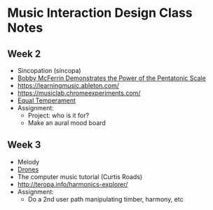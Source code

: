 # Music Interaction Design Class Notes

## Week 2
* Sincopation (síncopa)
* [Bobby McFerrin Demonstrates the Power of the Pentatonic Scale](https://www.youtube.com/watch?v=ne6tB2KiZuk)
* https://learningmusic.ableton.com/
* https://musiclab.chromeexperiments.com/
* [Equal Temperament](https://en.wikipedia.org/wiki/Equal_temperament)
* Assignment:
  * Project: who is it for?
  * Make an aural mood board

## Week 3
* Melody
* [Drones](https://en.wikipedia.org/wiki/Drone_(music))
* The computer music tutorial (Curtis Roads)
* http://teropa.info/harmonics-explorer/
* Assignment:
  * Do a 2nd user path manipulating timber, harmony, etc
